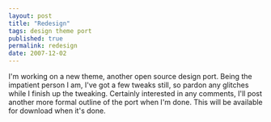 ```yaml
---
layout: post
title: "Redesign"
tags: design theme port
published: true
permalink: redesign
date: 2007-12-02
---
```


I'm working on a new theme, another open source design port.  Being the impatient person I am, I've got a few tweaks still, so pardon any glitches while I finish up the tweaking.  Certainly interested in any comments, I'll post another more formal outline of the port when I'm done.  This will be available for download when it's done.
